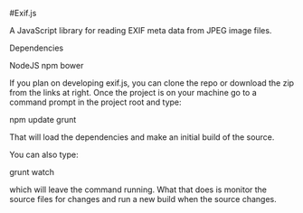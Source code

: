 #Exif.js

A JavaScript library for reading EXIF meta data from JPEG image files.

Dependencies

NodeJS
npm
bower

If you plan on developing exif.js, you can clone the repo or download the zip from the links at right. Once the project is on your machine go to a command prompt in the project root and type:

npm update
grunt

That will load the dependencies and make an initial build of the source.

You can also type:

grunt watch

which will leave the command running. What that does is monitor the source files for changes and run a new build when the source changes.